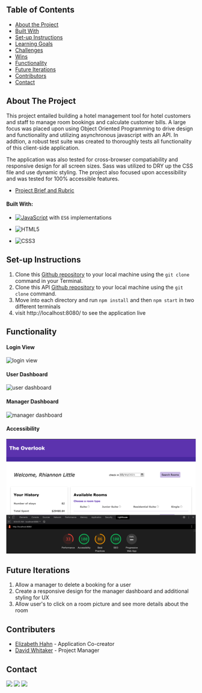  

## Table of Contents

- [About the Project](#about-the-project)
- [Built With](#built-with)
- [Set-up Instructions](#set-up-instructions)
- [Learning Goals](#learning-goals)
- [Challenges](#challenges)
- [Wins](#wins)
- [Functionality](#functionality)
- [Future Iterations](#future-iterations)
- [Contributors](#contributors)
- [Contact](#contact)

## About The Project

This project entailed building a hotel management tool for hotel customers and staff to manage room bookings and calculate customer bills. A large focus was placed upon using Object Oriented Programming to drive design and functionality and utilizing asynchronous javascript with an API. In addtion, a robust test suite was created to thoroughly tests all functionality of this client-side application.

The application was also tested for cross-browser compatiability and responsive design for all screen sizes. Sass was utilized to DRY up the CSS file and use dynamic styling. The project also focused upon accessibility and was tested for 100% accessible features. 

- [Project Brief and Rubric](https://frontend.turing.io/projects/overlook.html)
  

#### Built With:

- [![JavaScript](https://img.shields.io/badge/-JavaScript-black?style=flat-square&logo=javascript)](https://www.javascript.com/) with `ES6` implementations

- ![HTML5](https://img.shields.io/badge/-HTML5-black?style=flat-square&logo=html5&logoColor=white)

- ![CSS3](https://img.shields.io/badge/-CSS3-black?style=flat-square&logo=css3)

  

## Set-up Instructions

1. Clone this [Github repository](https://github.com/elizhahn/overlook) to your local machine using the `git clone` command in your Terminal.
2. Clone this API [Github repository](https://github.com/turingschool-examples/overlook-api) to your local machine using the `git clone` command.
3. Move into each directory and run `npm install` and then `npm start` in two different terminals
4. visit http://localhost:8080/ to see the application live


## Functionality

#### Login View
![login view](https://media.giphy.com/media/CHBtEAKPcZ3BOqqP00/giphy.gif)

#### User Dashboard
![user dashboard](https://media.giphy.com/media/OYlb1MQCZCjbBt7oGr/giphy.gif)

#### Manager Dashboard
![manager dashboard](https://media.giphy.com/media/fzSDTWpbEh8iJcGYSX/giphy.gif)

#### Accessibility

![lighthouse audit](https://raw.githubusercontent.com/elizhahn/overlook/screenshots/src/screenshots/Screen%20Shot%202021-03-11%20at%2012.51.41%20PM.png)



## Future Iterations

1. Allow a manager to delete a booking for a user
2. Create a responsive design for the manager dashboard and additional styling for UX
3. Allow user's to click on a room picture and see more details about the room


## Contributers

* [Elizabeth Hahn](https://github.com/elizhahn) - Application Co-creator
* [David Whitaker](https://github.com/damwhit) - Project Manager

## Contact

[<img src="https://img.shields.io/badge/LinkedIn-elizabeth--hahn-informational?style=for-the-badge&labelColor=black&logo=linkedin&logoColor=0077b5&&color=0077b5"/>][linkedin2]
[<img src="https://img.shields.io/badge/Gmail-elizshahn@gmail.com-informational?style=for-the-badge&labelColor=black&logoColor=d14836&logo=microsoft&color=d14836"/>][gmail2]
[<img src="https://img.shields.io/badge/Github-elizhahn-informational?style=for-the-badge&labelColor=black&logo=github&color=7d88e6"/>][github2]



<!-- Personal Definitions  -->

[linkedin2]: https://www.linkedin.com/in/elizabeth-s-hahn/
[Gmail2]: mailto:elizshahn@gmail.com
[github2]: https://github.com/elizhahn

